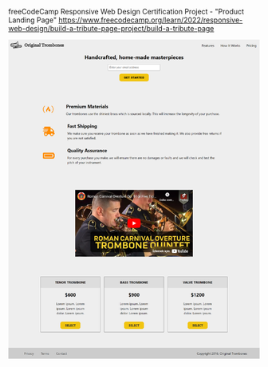 freeCodeCamp Responsive Web Design Certification Project - "Product Landing Page" https://www.freecodecamp.org/learn/2022/responsive-web-design/build-a-tribute-page-project/build-a-tribute-page

![product-landing-page](https://github.com/kjulide/freecodecamp-responsive-web-design-certification-projects/blob/main/freecodecamp-responsive-web-design-certification-projects/freecodecamp-product-landing-page/product-landing-page.png)

